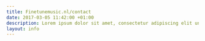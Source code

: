 ```yaml
---
title: Finetunemusic.nl/contact
date: 2017-03-05 11:42:00 +01:00
description: Lorem ipsum dolor sit amet, consectetur adipiscing elit unde omnis.
layout: info
---
```


